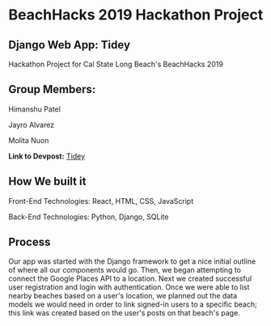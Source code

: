 # BeachHacks 2019 Hackathon Project
## Django Web App: Tidey
Hackathon Project for Cal State Long Beach's BeachHacks 2019

## Group Members:
Himanshu Patel

Jayro Alvarez

Molita Nuon

**Link to Devpost:** [Tidey](https://devpost.com/software/beachcleaning)

## How We built it

Front-End Technologies: React, HTML, CSS, JavaScript

Back-End Technologies: Python, Django, SQLite

## Process
Our app was started with the Django framework to get a nice initial outline of where all our components would go. Then, we began attempting to connect the Google Places API to a location. Next we created successful user registration and login with authentication. Once we were able to list nearby beaches based on a user's location, we planned out the data models we would need in order to link signed-in users to a specific beach; this link was created based on the user's posts on that beach's page.
